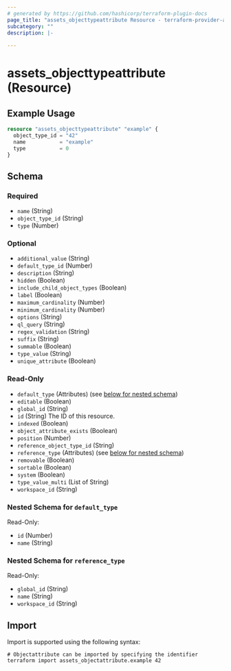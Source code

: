 ```yaml
---
# generated by https://github.com/hashicorp/terraform-plugin-docs
page_title: "assets_objecttypeattribute Resource - terraform-provider-assets"
subcategory: ""
description: |-
  
---
```


# assets_objecttypeattribute (Resource)



## Example Usage

```terraform
resource "assets_objecttypeattribute" "example" {
  object_type_id = "42"
  name           = "example"
  type           = 0
}
```

<!-- schema generated by tfplugindocs -->
## Schema

### Required

- `name` (String)
- `object_type_id` (String)
- `type` (Number)

### Optional

- `additional_value` (String)
- `default_type_id` (Number)
- `description` (String)
- `hidden` (Boolean)
- `include_child_object_types` (Boolean)
- `label` (Boolean)
- `maximum_cardinality` (Number)
- `minimum_cardinality` (Number)
- `options` (String)
- `ql_query` (String)
- `regex_validation` (String)
- `suffix` (String)
- `summable` (Boolean)
- `type_value` (String)
- `unique_attribute` (Boolean)

### Read-Only

- `default_type` (Attributes) (see [below for nested schema](#nestedatt--default_type))
- `editable` (Boolean)
- `global_id` (String)
- `id` (String) The ID of this resource.
- `indexed` (Boolean)
- `object_attribute_exists` (Boolean)
- `position` (Number)
- `reference_object_type_id` (String)
- `reference_type` (Attributes) (see [below for nested schema](#nestedatt--reference_type))
- `removable` (Boolean)
- `sortable` (Boolean)
- `system` (Boolean)
- `type_value_multi` (List of String)
- `workspace_id` (String)

<a id="nestedatt--default_type"></a>
### Nested Schema for `default_type`

Read-Only:

- `id` (Number)
- `name` (String)


<a id="nestedatt--reference_type"></a>
### Nested Schema for `reference_type`

Read-Only:

- `global_id` (String)
- `name` (String)
- `workspace_id` (String)

## Import

Import is supported using the following syntax:

```shell
# Objectattribute can be imported by specifying the identifier
terraform import assets_objectattribute.example 42
```
